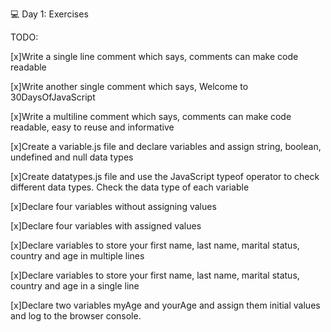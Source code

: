 💻 Day 1: Exercises

TODO:

[x]Write a single line comment which says, comments can make code readable

[x]Write another single comment which says, Welcome to 30DaysOfJavaScript

[x]Write a multiline comment which says, comments can make code readable, easy to reuse and informative

[x]Create a variable.js file and declare variables and assign string, boolean, undefined and null data types

[x]Create datatypes.js file and use the JavaScript typeof operator to check different data types. Check the data type of each variable

[x]Declare four variables without assigning values

[x]Declare four variables with assigned values

[x]Declare variables to store your first name, last name, marital status, country and age in multiple lines

[x]Declare variables to store your first name, last name, marital status, country and age in a single line

[x]Declare two variables myAge and yourAge and assign them initial values and log to the browser console.